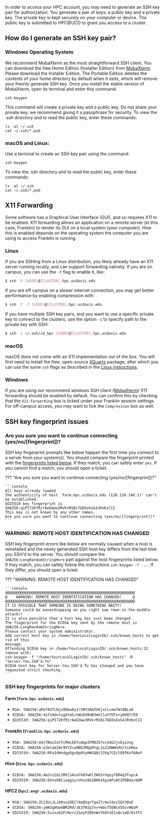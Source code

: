 In order to access your HPC account, you may need to generate an SSH key pair for authorization. You generate a pair of
keys: a public key and a private key. The private key is kept securely on your computer or device. The public key is
submitted to HPC@UCD to grant you access to a cluster.

## How do I generate an SSH key pair?

### Windows Operating System

We recommend MobaXterm as the most straightforward SSH client. You can download the free Home Edition (Installer
Edition) from [MobaXterm](https://mobaxterm.mobatek.net/). Please download the Installer Edition. The Portable Edition
deletes the contents of your home directory by default when it exits, which will remove your freshly generate SSH key.
Once you install the stable version of MobaXterm, open its terminal and enter this command:

`ssh-keygen`

This command will create a private key and a public key. Do not share your private key; we recommend giving it a
passphrase for security. To view the .ssh directory and to read the public key, enter these commands:

```
ls -al ~/.ssh
cat ~/.ssh/*.pub
```

### macOS and Linux:

Use a terminal to create an SSH key pair using the command:

`ssh-keygen`

To view the .ssh directory and to read the public key, enter these commands:

```
ls -al ~/.ssh
cat ~/.ssh/*.pub
```

## X11 Forwarding

Some software has a Graphical User Interface (GUI), and so requires X11 to be enabled. X11 forwarding allows an
application on a remote server (in this case, Franklin) to render its GUI on a local system (your computer). How this is
enabled depends on the operating system the computer you are using to access Franklin is running.

### Linux

If you are SSHing from a Linux distribution, you likely already have an X11 server running locally, and can support
forwarding natively. If you are on campus, you can use the `-Y` flag to enable it, like:

```bash
$ ssh -Y [USER]@[CLUSTER].hpc.ucdavis.edu
```

If you are off campus on a slower internet connection, you may get better performance by enabling compression with:

```bash
$ ssh -Y -C [USER]@[CLUSTER].hpc.ucdavis.edu
```

If you have multiple SSH key pairs, and you want to use a specific private key to connect to the clusters, use the
option `-i` to specify path to the private key with SSH:

```bash
$ ssh -i ~/.ssh/id_hpc [USER]@[CLUSTER].hpc.ucdavis.edu
```

### macOS

macOS does not come with an X11 implementation out of the box. You will first need to install the free, open-source
[XQuartz](https://www.xquartz.org/) package, after which you can use the same `ssh` flags as described in the
[Linux instructions](access.md#linux).

### Windows

If you are using our recommend windows SSH client ([MobaXterm](access.md#windows-operating-system)) X11 forwarding
should be enabled by default. You can confirm this by checking that the `X11-Forwarding` box is ticked under your
Franklin session settings. For off-campus access, you may want to tick the `Compression` box as well.

## SSH key fingerprint issues

### Are you sure you want to continue connecting (yes/no/[fingerprint])?

SSH key fingerprint prompts like below happen the first time you connect to a server from your system(s). You should
compare the fingerprint printed with the [fingerprints listed below](#ssh-key-fingerprints-for-major-clusters). If they
match, you can safely enter `yes`. If you cannot find a match, you should open a ticket.

??? "Are you sure you want to continue connecting (yes/no/[fingerprint])?"

    ```console
    All keys already loaded
    The authenticity of host 'farm.hpc.ucdavis.edu (128.120.146.1)' can't be established.
    ED25519 key fingerprint is SHA256:qiPI72KfRjrAeEdww3RVkrM1Bi7GE6sEoS4JRnKzC1I.
    This key is not known by any other names.
    Are you sure you want to continue connecting (yes/no/[fingerprint])?
    ```

### WARNING: REMOTE HOST IDENTIFICATION HAS CHANGED

SSH key fingerprint errors like below are normally caused when a host is reinstalled and the newly generated SSH host
key differs from the last time you SSH'd to the server. You should compare the `SHA256:LongRandomStringHere` part
against the host fingerprints listed below. If they match, you can safely follow the instructions `ssh-keygen -f ...`.
If they differ, you should open a ticket.

??? "WARNING: REMOTE HOST IDENTIFICATION HAS CHANGED"

    ```console
    @@@@@@@@@@@@@@@@@@@@@@@@@@@@@@@@@@@@@@@@@@@@@@@@@@@@@@@@@@@
    @    WARNING: REMOTE HOST IDENTIFICATION HAS CHANGED!     @
    @@@@@@@@@@@@@@@@@@@@@@@@@@@@@@@@@@@@@@@@@@@@@@@@@@@@@@@@@@@
    IT IS POSSIBLE THAT SOMEONE IS DOING SOMETHING NASTY!
    Someone could be eavesdropping on you right now (man-in-the-middle attack)!
    It is also possible that a host key has just been changed.
    The fingerprint for the ECDSA key sent by the remote host is
    SHA256:LongRandomStringHere.
    Please contact your system administrator.
    Add correct host key in /home/YourLocalLoginID/.ssh/known_hosts to get rid of this
    message.
    Offending ECDSA key in /home/YourLocalLoginID/.ssh/known_hosts:32
    remove with:
    ssh-keygen -f "/home/YourLocalLoginID/.ssh/known_hosts" -R "Server.You.SSH'd.To"
    ECDSA host key for Server.You.SSH'd.To has changed and you have requested strict checking.
    ```

### SSH key fingerprints for major clusters

#### Farm (`farm.hpc.ucdavis.edu`)

-   `RSA: SHA256:aPUfAVTLNju9Omu8yIr5NYXAmZVKjsCLvewfAt8BLo8 `
-   `ECDSA: SHA256:XsfxXdolugXtm5/nWuEX0UB3mkllshTHTx+yHXQTrE0 `
-   `ED25519: SHA256:qiPI72KfRjrAeEdww3RVkrM1Bi7GE6sEoS4JRnKzC1I `

#### Franklin (`franklin.hpc.ucdavis.edu`)

-   `RSA: SHA256:mXcTBeL5xCfcMmLEEYu4ppIFM82X7vc5AGJjvEyoJxg`
-   `ECDSA: SHA256:e2mldm10c9VYZceHB62MQpMtgL2sZ10W0H3U/tsUHws`
-   `ED25519: SHA256:RFw1dHndgpDgv0p8VyHW1QQt3JVq7CEzlQ9fKnfAAoY`

#### Hive (`hive.hpc.ucdavis.edu`)

-   `ECDSA: SHA256:AmJ+z2miIMXlSAcm7k8YwKlIWk5+VqxyT0R4q3fvpcA`
-   `ED25519: SHA256:b5nv86Ciaqg1yrUVai6bZ0Hk4IpzAFLWtIPDBdacbQM`

#### HPC2 (`hpc2.engr.ucdavis.edu`)

-   `RSA: SHA256:ZC23UiJLib0sozDEClkmD5q+TgeZf/mol6xzIQY30xE`
-   `ECDSA: SHA256:ymN3g0Ow4BM2Rd/zE3THZg7nv+mOs75ENCe5GcvWQoM`
-   `ED25519: SHA256:Svzxx62P/NxrsISeyPZ06nW+YkDYsE1xQc1wD/61tFI`

